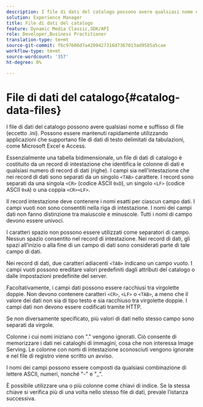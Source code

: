 ```yaml
---
description: I file di dati del catalogo possono avere qualsiasi nome e suffisso di file (eccetto .ini). Possono essere mantenuti rapidamente utilizzando applicazioni che supportano file di dati di testo delimitati da tabulazioni, come Microsoft Excel e Access.
solution: Experience Manager
title: File di dati del catalogo
feature: Dynamic Media Classic,SDK/API
role: Developer,Business Practitioner
translation-type: tm+mt
source-git-commit: f6c97606d7a4209427316d7367013ad9585a5cae
workflow-type: tm+mt
source-wordcount: '357'
ht-degree: 0%

---
```



# File di dati del catalogo{#catalog-data-files}

I file di dati del catalogo possono avere qualsiasi nome e suffisso di file (eccetto .ini). Possono essere mantenuti rapidamente utilizzando applicazioni che supportano file di dati di testo delimitati da tabulazioni, come Microsoft Excel e Access.

Essenzialmente una tabella bidimensionale, un file di dati di catalogo è costituito da un record di intestazione che identifica le colonne di dati e qualsiasi numero di record di dati (righe). I campi sia nell’intestazione che nei record di dati sono separati da un singolo `<TAB>` carattere. I record sono separati da una singola `<CR>` (codice ASCII `0xD`), un singolo `<LF>` (codice ASCII `0xA`) o una coppia `<CR><LF>`.

Il record intestazione deve contenere i nomi esatti per ciascun campo dati. I campi vuoti non sono consentiti nella riga di intestazione. I nomi dei campi dati non fanno distinzione tra maiuscole e minuscole. Tutti i nomi di campo devono essere univoci.

I caratteri spazio non possono essere utilizzati come separatori di campo. Nessun spazio consentito nel record di intestazione. Nei record di dati, gli spazi all’inizio o alla fine di un campo di dati sono considerati parte di tale campo di dati.

Nei record di dati, due caratteri adiacenti `<TAB>` indicano un campo vuoto. I campi vuoti possono ereditare valori predefiniti dagli attributi del catalogo o dalle impostazioni predefinite del server.

Facoltativamente, i campi dati possono essere racchiusi tra virgolette doppie. Non devono contenere caratteri `<CR>`, `<LF>` o `<TAB>`, a meno che il valore dei dati non sia di tipo testo e sia racchiuso tra virgolette doppie. I campi dati non devono essere codificati tramite HTTP.

Se non diversamente specificato, più valori di dati nello stesso campo sono separati da virgole.

Colonne i cui nomi iniziano con &quot;.&quot; vengono ignorati. Ciò consente di memorizzare i dati nei cataloghi di immagini, cosa che non interessa Image Serving. Le colonne con nomi di intestazione sconosciuti vengono ignorate e nel file di registro viene scritto un avviso.

I nomi dei campi possono essere composti da qualsiasi combinazione di lettere ASCII, numeri, nonché &quot;-&quot; e &quot;_&quot;.

È possibile utilizzare una o più colonne come chiavi di indice. Se la stessa chiave si verifica più di una volta nello stesso file di dati, prevale l’istanza successiva.

